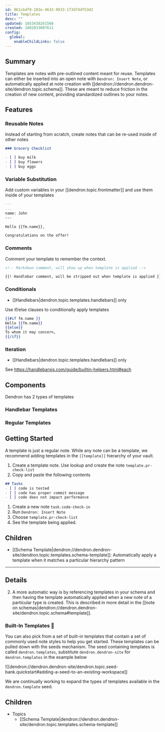 ```yaml
---
id: 861cbdf8-102e-4633-9933-1f3d74df53d2
title: Templates
desc: ""
updated: 1653438261568
created: 1602033087611
config:
  global:
    enableChildLinks: false
---
```


## Summary

Templates are notes with pre-outlined content meant for reuse. Templates can either be inserted into an open note with `Dendron: Insert Note`, or automatically applied at note creation with [[dendron://dendron.dendron-site/dendron.topic.schema]]. These are meant to reduce friction in the creation of new content, providing standardized outlines to your notes.

## Features

### Reusable Notes

Instead of starting from scratch, create notes that can be re-used inside of other notes

```md
### Grocery Checklist

- [ ] buy milk
- [ ] buy flowers
- [ ] buy eggs
```

### Variable Substitution

Add custom variables in your [[dendron.topic.frontmatter]] and use them inside of your templates

```md
---
...
name: John
---

Hello {{fm.name}},

Congratulations on the offer!
```

### Comments
Comment your template to remember the context. 

```md
<!-- Markdown comment, will show up when template is applied -->

{{! Handlebar comment, will be stripped out when template is applied }}
```

### Conditionals 
- [[Handlebars|dendron.topic.templates.handlebars]] only

Use if/else clauses to conditionally apply templates

```handlebars
{{#if fm.name }}
Hello {{fm.name}}
{{else}}
To whom it may concern,
{{/if}}
```

### Iteration
- [[Handlebars|dendron.topic.templates.handlebars]] only

<!-- #todo -->

See https://handlebarsjs.com/guide/builtin-helpers.html#each

## Components

Dendron has 2 types of templates

### Handlebar Templates

### Regular Templates

## Getting Started

A template is just a regular note. While any note can be a template, we recommend adding templates in the `[[template]]` hierarchy of your vault. 

1. Create a template note. Use lookup and create the note `template.pr-check-list`
1. Copy and paste the following contents
  ```md
  ## Tasks
  - [ ] code is tested
  - [ ] code has proper commit message
  - [ ] code does not impact performance
  ```
1. Create a new note `task.code-check-in`
1. Run `Dendron: Insert Note`
1. Choose `template.pr-check-list`
1. See the template being applied.

## Children
- [[Schema Template|dendron://dendron.dendron-site/dendron.topic.templates.schema-template]]: Automatically apply a template when it matches a particular hierarchy pattern

---
## Details

2. A more automatic way is by referencing templates in your schema and then having the template automatically applied when a new note of a particular type is created. This is described in more detail in the [[note on schemas|dendron://dendron.dendron-site/dendron.topic.schema#template]].

### Built-In Templates 🚧

You can also pick from a set of built-in templates that contain a set of commonly used note styles to help you get started. These templates can be pulled down with the seeds mechanism. The seed containing templates is called `dendron.templates`, substitute `dendron.dendron-site` for `dendron.templates` in the example below

![[dendron://dendron.dendron-site/dendron.topic.seed-bank.quickstart#adding-a-seed-to-an-existing-workspace]]

We are continually working to expand the types of templates available in the `dendron.template` seed.

## Children
- Topics
    - [[Schema Template|dendron://dendron.dendron-site/dendron.topic.templates.schema-template]]


